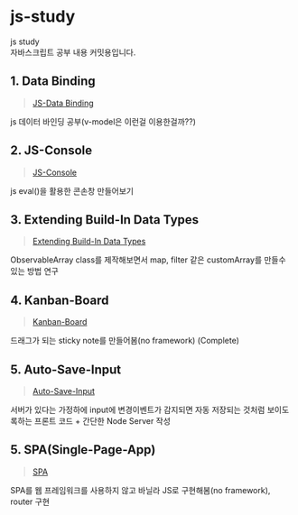 # js-study
js study  
자바스크립트 공부 내용 커밋용입니다.

## 1. Data Binding
> [JS-Data Binding](https://github.com/xmflr95/js-study/tree/main/data-binding)  
> 
js 데이터 바인딩 공부(v-model은 이런걸 이용한걸까??)

## 2. JS-Console
> [JS-Console](https://github.com/xmflr95/js-study/tree/main/js-console)  
>
js eval()을 활용한 콘손창 만들어보기

## 3. Extending Build-In Data Types
> [Extending Build-In Data Types](https://github.com/xmflr95/js-study/tree/main/extending-built-in-data-types)  
>
ObservableArray class를 제작해보면서 map, filter 같은 customArray를 만들수 있는 방법 연구  

## 4. Kanban-Board
> [Kanban-Board](https://github.com/xmflr95/js-study/tree/main/kanban-board)  
>
드래그가 되는 sticky note를 만들어봄(no framework) (Complete)  

## 5. Auto-Save-Input
> [Auto-Save-Input](https://github.com/xmflr95/js-study/tree/main/auto-save-input)  
> 
서버가 있다는 가정하에 input에 변경이벤트가 감지되면 자동 저장되는 것처럼 보이도록하는 프론트 코드 + 간단한 Node Server 작성 

## 5. SPA(Single-Page-App)
> [SPA](https://github.com/xmflr95/js-study/tree/main/spa)  
> 
SPA를 웹 프레임워크를 사용하지 않고 바닐라 JS로 구현해봄(no framework), router 구현
